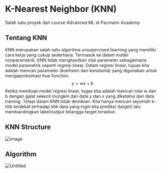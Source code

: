# K-Nearest Neighbor (KNN)
Salah satu proyek dari course Advanced ML di Pacmann Academy
## Tentang KNN
KNN merupakan salah satu algoritma unsupervised learning yang memiliki cara kerja yang cukup sederhana. Termasuk ke dalam model nonparametrik, KNN tidak menghasilkan nilai parameter sebagaimana model parametrik seperti regresi linear. Dalam regresi linear, tujuan kita adalah mencari parameter (koefisien dan konstanta) yang digunakan untuk mengaproksimasi true function.
$$
y = wx + b
$$
Ketika membuat model regresi linear, tugas kita adalah mencari nilai w dan b dengan galat sekecil mungkin dari data y dan x yang diketahui dari data training. Tetapi dalam KNN tidak demikian. Kita hanya mencari sejumlah k-titik terdekat terhadap titik data yang ingin kita prediksi (target) lalu membandingkan label/output tetangga target tersebut. 
## KNN Structure
![image](https://github.com/rahmanazizf/mlfratchman/assets/100136072/85658ac9-a1d5-4593-b94f-f997a6742c80)
## Algorithm
![Untitled](https://github.com/rahmanazizf/mlfratchman/assets/100136072/6f492e40-11af-4999-a351-70222256a646)
